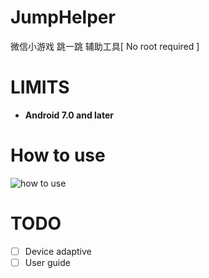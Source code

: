 # JumpHelper

微信小游戏 跳一跳 辅助工具\[ No root required \]

# LIMITS

- **Android 7.0 and later**

# How to use
![how to use](http://7xu736.com1.z0.glb.clouddn.com/nufmi-cvmgi.gif)

# TODO
- [ ] Device adaptive
- [ ] User guide
